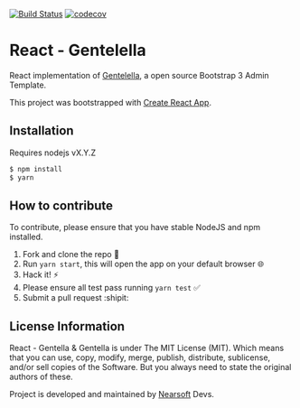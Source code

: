 [![Build Status](https://travis-ci.org/Nearsoft/react-gentelella.svg?branch=master)](https://travis-ci.org/Nearsoft/react-gentelella)
[![codecov](https://codecov.io/gh/Nearsoft/react-gentelella/branch/master/graph/badge.svg)](https://codecov.io/gh/Nearsoft/react-gentelella)

# React - Gentelella

React implementation of [Gentelella](https://github.com/puikinsh/gentelella), a open source Bootstrap 3 Admin Template.

This project was bootstrapped with [Create React App](https://github.com/facebookincubator/create-react-app).

## Installation

Requires nodejs vX.Y.Z

```bash
$ npm install
$ yarn
```

## How to contribute

To contribute, please ensure that you have stable NodeJS and npm installed.

1. Fork and clone the repo :fork_and_knife:
1. Run `yarn start`, this will open the app on your default browser :globe_with_meridians:
1. Hack it! :zap:
1. Please ensure all test pass running `yarn test` :white_check_mark:
1. Submit a pull request :shipit:

## License Information

React - Gentella & Gentella is under The MIT License (MIT). Which means that you can use, copy, modify, merge, publish, distribute, sublicense, and/or sell copies of the Software. But you always need to state the original authors of these.

Project is developed and maintained by [Nearsoft](https://nearsoft.com/) Devs.
